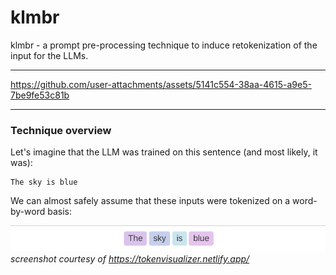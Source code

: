 # klmbr

klmbr - a prompt pre-processing technique to induce retokenization of the input for the LLMs.

---

https://github.com/user-attachments/assets/5141c554-38aa-4615-a9e5-7be9fe53c81b

---

### Technique overview

Let's imagine that the LLM was trained on this sentence (and most likely, it was):

```text
The sky is blue
```

We can almost safely assume that these inputs were tokenized on a word-by-word basis:

![screenshot of the "The sky is blue" tokenization](./assets/sky-tokens.png)
*screenshot courtesy of https://tokenvisualizer.netlify.app/*